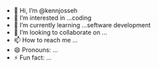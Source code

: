 - 👋 Hi, I’m @kennjosseh
- 👀 I’m interested in ...coding
- 🌱 I’m currently learning ...seftware development
- 💞️ I’m looking to collaborate on ...
- 📫 How to reach me ...
- 😄 Pronouns: ...
- ⚡ Fun fact: ...

<!---
kennjossehh/kennjossehh is a ✨ special ✨ repository because its `README.md` (this file) appears on your GitHub profile.
You can click the Preview link to take a look at your changes.
--->
